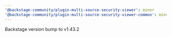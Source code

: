 ```yaml
---
'@backstage-community/plugin-multi-source-security-viewer': minor
'@backstage-community/plugin-multi-source-security-viewer-common': minor
---
```


Backstage version bump to v1.43.2
